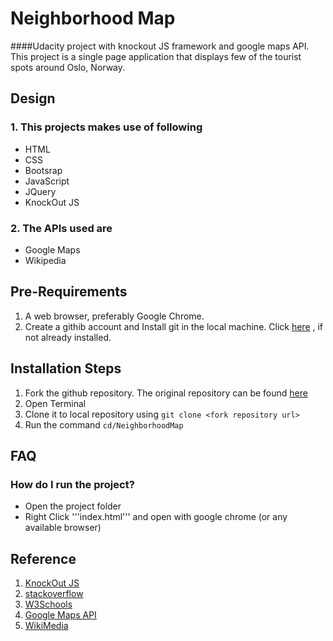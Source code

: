 # Neighborhood Map
 
####Udacity project with knockout JS framework and google maps API.
This project is a single page application that displays few of the tourist spots around Oslo, Norway.

## Design
  
### 1. This projects makes use of following
* HTML
* CSS
* Bootsrap
* JavaScript
* JQuery
* KnockOut JS

### 2. The APIs used are
* Google Maps
* Wikipedia

## Pre-Requirements
1. A web browser, preferably Google Chrome.
2. Create a githib account and Install git in the local machine. Click [here](https://github.com/) , if not already installed.

## Installation Steps
1. Fork the github repository. The original repository can be found [here](https://github.com/daliasgit/NeighborhoodMap)
2. Open Terminal
3. Clone it to local repository using `git clone <fork repository url>`
4. Run the command `cd/NeighborhoodMap`

## FAQ
### How do I run the project?
* Open the project folder
* Right Click '''index.html''' and open with google chrome (or any available browser)

## Reference
1. [KnockOut JS](http://knockoutjs.com/index.html)
2. [stackoverflow](https://stackoverflow.com/)
3. [W3Schools](https://www.w3schools.com/)
4. [Google Maps API](https://developers.google.com/maps/)
5. [WikiMedia](https://www.mediawiki.org/wiki/API:Tutorial)